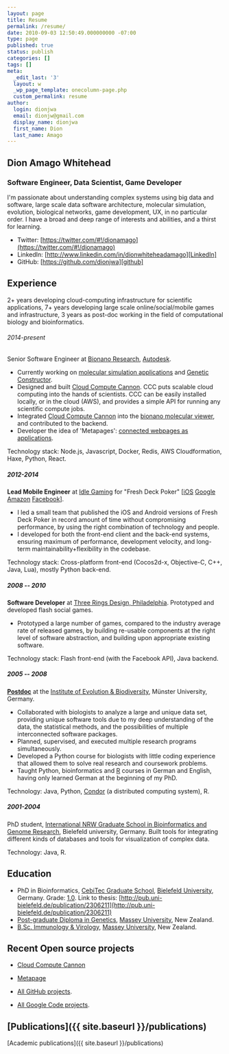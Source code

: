 ```yaml
---
layout: page
title: Resume
permalink: /resume/
date: 2010-09-03 12:50:49.000000000 -07:00
type: page
published: true
status: publish
categories: []
tags: []
meta:
  _edit_last: '3'
  layout: w
  _wp_page_template: onecolumn-page.php
  custom_permalink: resume
author:
  login: dionjwa
  email: dionjw@gmail.com
  display_name: dionjwa
  first_name: Dion
  last_name: Amago
---
```

[linkedin]: http://www.linkedin.com/in/dionwhiteheadamago
[github]: https://github.com/dionjwa
[ooo]: https://en.wikipedia.org/wiki/Three_Rings_Design
[ieb]: http://ieb.uni-muenster.de/bioinf
[academics]: http://dionamago.net/academicresume
[haxe]: http://haxe.org
[jedit]: www.jedit.org
[resume]: http://dionjwa.github.io/resume/
[blog]: http://dionamago.net

## Dion Amago Whitehead

### Software Engineer, Data Scientist, Game Developer

I'm passionate about understanding complex systems using big data and software, large scale data software architecture, molecular simulation, evolution, biological networks, game development, UX, in no particular order. I have a broad and deep range of interests and abilities, and a thirst for learning.

<!-- - Blog: [http://dionjwa.github.io/resume/][resume] -->
- Twitter: [https://twitter.com/#!/dionamago](https://twitter.com/#!/dionamago)
- LinkedIn: [http://www.linkedin.com/in/dionwhiteheadamago][LinkedIn]
- GitHub: [https://github.com/dionjwa][github]

## Experience

2+ years developing cloud-computing infrastructure for scientific applications, 7+ years developing large scale online/social/mobile games and infrastructure, 3 years as post-doc working in the field of computational biology and bioinformatics.

###### 2014-present

Senior Software Engineer at [Bionano Research](http://bionano.autodesk.com/), [Autodesk](https://autodeskresearch.com/groups/bionano).

 - Currently working on [molecular simulation applications](http://molecularsimulation.bionano.autodesk.com/) and [Genetic Constructor](geneticconstructor.lifesciences.autodesk.com).
 - Designed and built [Cloud Compute Cannon](https://github.com/Autodesk/cloud-compute-cannon). CCC puts scalable cloud computing into the hands of scientists. CCC can be easily installed locally, or in the cloud (AWS), and provides a simple API for running any scientific compute jobs.
 - Integrated [Cloud Compute Cannon](https://github.com/Autodesk/cloud-compute-cannon) into the [bionano molecular viewer](https://moleculeviewer.bionano.autodesk.com/), and contributed to the backend.
 - Developer the idea of 'Metapages': [connected webpages as applications](https://dionjwa.github.io/metapage/).

Technology stack: Node.js, Javascript, Docker, Redis, AWS Cloudformation, Haxe, Python, React.

##### 2012-2014

**Lead Mobile Engineer** at [Idle Gaming](http://idle-gaming.com/) for "Fresh Deck Poker" [[iOS](https://itunes.apple.com/us/app/fresh-deck-poker-live-texas/id536381662?mt=8) [Google](https://play.google.com/store/apps/details?id=com.idlegames.eldorado&hl=en) [Amazon](http://www.amazon.com/Idle-Games-Poker-Fresh-Deck/dp/B00D31EAJ0) [Facebook](https://apps.facebook.com/freshdeckpoker/?kt_type=fbPage)].

- I led a small team that published the iOS and Android versions of Fresh Deck Poker in record amount of time without compromising performance, by using the right combination of technology and people.
- I developed for both the front-end client and the back-end systems, ensuring maximum of performance, development velocity, and long-term maintainability+flexibility in the codebase.

Technology stack: Cross-platform front-end (Cocos2d-x, Objective-C, C++, Java, Lua), mostly Python back-end.

##### 2008 -- 2010

**Software Developer** at [Three Rings Design, Philadelphia][ooo]. Prototyped and developed flash social games.

- Prototyped a large number of games, compared to the industry average rate of released games, by building re-usable components at the right level of software abstraction, and building upon appropriate existing software.

<!-- Games released:

- [Biteme](http://dionamago.net/?p=214)
- [Vampire Whirled](http://dionamago.net/?p=205)
- [GOBama](http://dionamago.net/?p=82)
- [Politick](http://dionamago.net/?p=69) -->

Technology stack: Flash front-end (with the Facebook API), Java backend.

##### 2005 -- 2008

**[Postdoc](http://www.bornberglab.org/people/whitehead)** at the [Institute of Evolution & Biodiversity][ieb], Münster University, Germany.

- Collaborated with biologists to analyze a large and unique data set, providing unique software tools due to my deep understanding of the data, the statistical methods, and the possibilities of multiple interconnected software packages.
- Planned, supervised, and executed multiple research programs simultaneously.
- Developed a Python course for biologists with little coding experience that allowed them to solve real research and coursework problems.
- Taught Python, bioinformatics and [R](http://www.r-project.org/) courses in German and English, having only learned German at the beginning of my PhD.

Technology: Java, Python, [Condor](http://research.cs.wisc.edu/htcondor/) (a distributed computing system), R.

##### 2001-2004

PhD student, [International NRW Graduate School in Bioinformatics and Genome Research](http://www.cebitec.uni-bielefeld.de/index.php/graduate-programs), Bielefeld university, Germany. Built tools for integrating different kinds of databases and tools for visualization of complex data.

Technology: Java, R.


## Education

- PhD in Bioinformatics, [CebiTec Graduate School](http://www.techfak.uni-bielefeld.de/web/Studies/Studyprograms/doctoralProgramBIG), [Bielefeld University](http://www.uni-bielefeld.de/), Germany. Grade: [1.0](http://en.wikipedia.org/wiki/Academic_grading_in_Germany). Link to thesis: [http://pub.uni-bielefeld.de/publication/2306211](http://pub.uni-bielefeld.de/publication/2306211)
- [Post-graduate Diploma in Genetics](http://www.massey.ac.nz/massey/learning/colleges/college-of-sciences/research/fundamental-sciences-research/genetics-genomics-evolution/genetics-genomics-evolution_home.cfm), [Massey University](http://www.massey.ac.nz/‎), New Zealand.
- [B.Sc. Immunology & Virology](http://medlab-school.massey.ac.nz/course_bmlsc.html), [Massey University](http://www.massey.ac.nz/‎), New Zealand.

## Recent Open source projects

 - [Cloud Compute Cannon](https://github.com/Autodesk/cloud-compute-cannon)
 - [Metapage](https://github.com/dionjwa/metapage)

 - [All GitHub projects](http://github.com/dionjwa).
 - [All Google Code projects](http://code.google.com/u/dionjw/).


## [Publications]({{ site.baseurl }}/publications)

[Academic publications]({{ site.baseurl }}/publications)


<!-- #### Footnotes
<a name="note"></a>
When I married I changed my name from "Dion John **Whitehead**" to "Dion John **Whitehead Amago**". -->
